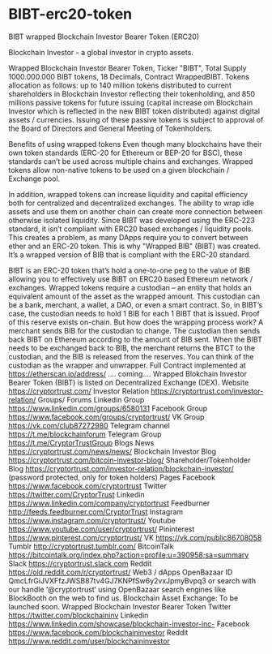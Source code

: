 # BIBT-erc20-token
BIBT wrapped Blockchain Investor Bearer Token (ERC20)

Blockchain Investor - a global investor in crypto assets.

Wrapped Blockchain Investor Bearer Token, Ticker "BIBT", Total Supply 1000.000.000 BIBT tokens, 18 Decimals, Contract WrappedBIBT. Tokens allocation as follows: up to 140 million tokens distributed to current shareholders in Blockchain Investor reflecting their tokenholding, and 850 millions passive tokens for future issuing (capital increase om Blockchain Investor which is reflected in the new BIBT token distributed) against digital assets / currencies. Issuing of these passive tokens is subject to approval of the Board of Directors and General Meeting of Tokenholders. 

Benefits of using wrapped tokens Even though many blockchains have their own token standards (ERC-20 for Ethereum or BEP-20 for BSC), these standards can’t be used across multiple chains and exchanges. Wrapped tokens allow non-native tokens to be used on a given blockchain / Exchange pool. 

In addition, wrapped tokens can increase liquidity and capital efficiency both for centralized and decentralized exchanges. The ability to wrap idle assets and use them on another chain can create more connection between otherwise isolated liquidity. Since BIBT was developed using the ERC-223 standard, it isn’t compliant with ERC20 based exchanges / liquidity pools. This creates a problem, as many DApps require you to convert between ether and an ERC-20 token. This is why "Wrapped BIB" (BIBT) was created. It’s a wrapped version of BIB that is compliant with the ERC-20 standard. 

BIBT is an ERC-20 token that’s hold a one-to-one peg to the value of BIB allowing you to effectively use BIBT on ERC20 based Ethereum network / exchanges. Wrapped tokens require a custodian – an entity that holds an equivalent amount of the asset as the wrapped amount. This custodian can be a bank, merchant, a wallet, a DAO, or even a smart contract. So, in BIBT’s case, the custodian needs to hold 1 BIB for each 1 BIBT that is issued. Proof of this reserve exists on-chain.
But how does the wrapping process work? A merchant sends BIB for the custodian to change. The custodian then sends back BIBT on Ethereum according to the amount of BIB sent. When the BIBT needs to be exchanged back to BIB, the merchant returns the BTCT to the custodian, and the BIB is released from the reserves. You can think of the custodian as the wrapper and unwrapper.
Full Contract implemented at https://etherscan.io/address/ .... coming....
Wrapped Blokchain Investor Bearer Token (BIBT) is listed on Decentralized Exchange (DEX). Website https://cryptortrust.com/ Investor Relation https://cryptortrust.com/investor-relation/
Groups/ Forums
Linkedin Group https://www.linkedin.com/groups/6580131 Facebook Group https://www.facebook.com/groups/cryptortrust/ VK Group https://vk.com/club87272980 Telegram channel https://t.me/blockchainforum Telegram Group https://t.me/CryptorTrustGroup
Blogs News https://cryptortrust.com/news/news/ Blockchain Investor Blog https://cryptortrust.com/bitcoin-investor-blog/ Shareholder/Tokenholder Blog https://cryptortrust.com/investor-relation/blockchain-investor/ (password protected, only for token holders)
Pages Facebook https://www.facebook.com/cryptortrust Twitter https://twitter.com/CryptorTrust Linkedin https://www.linkedin.com/company/cryptortrust Feedburner http://feeds.feedburner.com/CryptorTrust Instagram https://www.instagram.com/cryptortrust/ Youtube https://www.youtube.com/user/cryptortrust/ Pininterest https://www.pinterest.com/cryptortrust/ VK https://vk.com/public86708058 Tumblr http://cryptortrust.tumblr.com/ BitcoinTalk https://bitcointalk.org/index.php?action=profile;u=390958;sa=summary Slack https://cryptortrust.slack.com Reddit https://old.reddit.com/r/cryptortrust/
Web3 / dApps OpenBazaar ID QmcLfrGiJVXFfzJWSB87tv4GJ7KNPfSw6y2vxJpmyBvpq3 or search with our handle ‘@cryptortrust‘ using OpenBazaar search engines like BlockBooth on the web to find us. Blockchain Asset Exchange: To be launched soon.
Wrapped Blockchain Investor Bearer Token Twitter https://twitter.com/blockchaininv Linkedin https://www.linkedin.com/showcase/blockchain-investor-inc- Facebook https://www.facebook.com/blockchaininvestor Reddit https://www.reddit.com/user/blockchaininvestor

